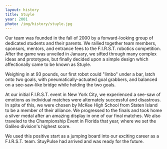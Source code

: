 ```yaml
---
layout: history
title: Stuyle
year: 2001
photo: /img/history/stuyle.jpg
---
```

Our team was founded in the fall of 2000 by a forward-looking group of dedicated students and their parents. We rallied together team members, sponsors, mentors, and entrance fees to the F.I.R.S.T. robotics competition. After the game was unveiled in January, we sifted through many complex ideas and prototypes, but finally decided upon a simple design which affectionally came to be known as Stuyle.

Weighing in at 93 pounds, our first robot could "limbo" under a bar, latch onto two goals, with pneumatically-actuated goal grabbers, and balanced on a see-saw-like bridge while holding the two goals.

At our initial F.I.R.S.T. event in New York City, we experienced a see-saw of emotions as individual matches were alternately successful and disastrous. In spite of this, we were chosen by McKee High School from Staten Island to be a member of their alliance. We progressed to the finals and took home a silver medal after an amazing display in one of our final matches. We also traveled to the Championship Event in Florida that year, where we set the Galileo division's highest score.

We used this positive start as a jumping board into our exciting career as a F.I.R.S.T. team. StuyPulse had arrived and was ready for the future.
